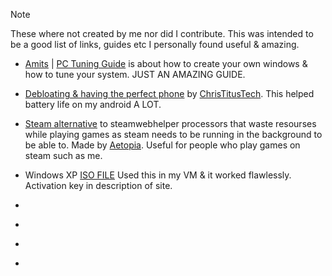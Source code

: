 > [!NOTE]
These where not created by me nor did I contribute. This was intended to be a good list of links, guides etc I personally found useful & amazing.
- [Amits](https://github.com/amitxv) | [PC Tuning Guide](https://github.com/amitxv/PC-Tuning) is about how to create your own windows & how to tune your system. JUST AN AMAZING GUIDE.

- [Debloating & having the perfect phone](https://youtu.be/MFbXFG2xDJI?si=1Dh7paiS4QnOl4OZ) by [ChrisTitusTech](https://youtube.com/ChrisTitusTech). This helped battery life on my android A LOT.

- [Steam alternative](https://github.com/Aetopia/NoSteamWebHelper) to steamwebhelper processors that waste resourses while playing games as steam needs to be running in the background to be able to. Made by [Aetopia](https://github.com/Aetopia). Useful for people who play games on steam such as me.

- Windows XP [ISO FILE](https://archive.org/details/WinXPProSP3x86) Used this in my VM & it worked flawlessly. Activation key in description of site.

- []()

- []()

- []()

- []()





































